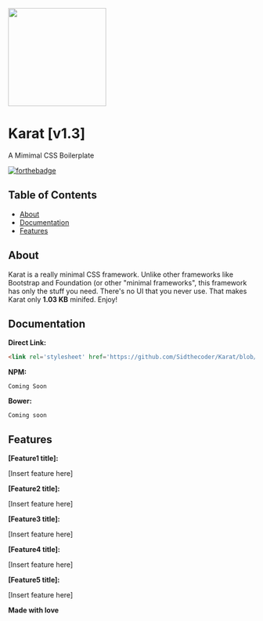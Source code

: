 <img src="https://github.com/Sidthecoder/Karat-Website/blob/master/css/logo.png" width="200"/>

# Karat [v1.3]
A Mimimal CSS Boilerplate

[![forthebadge](http://forthebadge.com/images/badges/uses-css.svg)](http://forthebadge.com) 

## Table of Contents
  
  - <a href="#about">About</a>
  - <a href="#docs">Documentation</a>
  - <a href="#feat">Features</a>

<a name="about"></a>
## About

Karat is a really minimal CSS framework. Unlike other frameworks like Bootstrap and Foundation (or other "minimal frameworks", this framework has only the stuff you need. There's no UI that you never use. That makes Karat only **1.03 KB** minifed. Enjoy!

## Documentation

**Direct Link:**

```html
<link rel='stylesheet' href='https://github.com/Sidthecoder/Karat/blob/master/dist/karat.css'>
```

**NPM:**

```shell
Coming Soon
```

**Bower:**

```shell
Coming soon
```

<a name="feat"></a>
## Features
**[Feature1 title]:**

[Insert feature here]

**[Feature2 title]:**

[Insert feature here]

**[Feature3 title]:**

[Insert feature here]

**[Feature4 title]:**

[Insert feature here]

**[Feature5 title]:**

[Insert feature here]

**Made with love**
